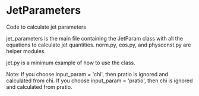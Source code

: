# JetParameters
Code to calculate jet parameters

jet_parameters is the main file containing the JetParam class with all the equations to calculate jet quantities. norm.py, eos.py, and physconst.py are helper modules.

jet.py is a minimum example of how to use the class.

Note: If you choose input_param = 'chi', then pratio is ignored and calculated from chi. If you choose input_param = 'pratio', then chi is ignored and calculated from pratio.
